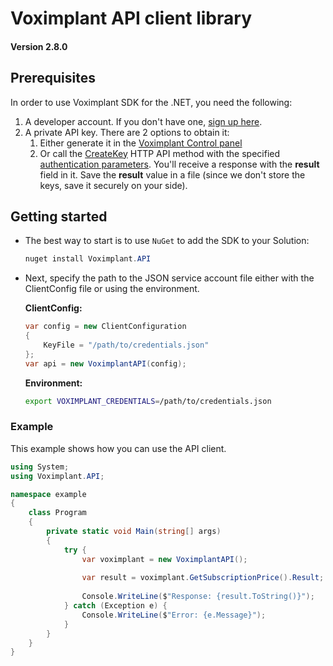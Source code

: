 # Voximplant API client library

#### Version 2.8.0

## Prerequisites

In order to use Voximplant SDK for the .NET, you need the following:

1. A developer account. If you don't have one, [sign up here](https://voximplant.com/sign-up/).
2. A private API key. There are 2 options to obtain it:
    1. Either generate it in the [Voximplant Control panel](https://manage.voximplant.com/settings/service_accounts)
    1. Or call the [CreateKey](https://voximplant.com/docs/references/httpapi/managing_role_system#createkey) HTTP API
       method with the
       specified [authentication parameters](https://voximplant.com/docs/references/httpapi/auth_parameters). You'll
       receive a response with the __result__ field in it. Save the __result__ value in a file (since we don't store the
       keys, save it securely on your side).

## Getting started

* The best way to start is to use `NuGet` to add the SDK to your Solution:

  ```powershell
  nuget install Voximplant.API
  ```

* Next, specify the path to the JSON service account file either with the ClientConfig file or using the environment.

  **ClientConfig:**
  ```csharp
  var config = new ClientConfiguration
  {
      KeyFile = "/path/to/credentials.json"
  };
  var api = new VoximplantAPI(config);
  ```

  **Environment:**
  ```bash
  export VOXIMPLANT_CREDENTIALS=/path/to/credentials.json
  ```

### Example

This example shows how you can use the API client.

```csharp
using System;
using Voximplant.API;

namespace example
{
    class Program
    {
        private static void Main(string[] args)
        {
            try {
                var voximplant = new VoximplantAPI();
                
                var result = voximplant.GetSubscriptionPrice().Result;
                
                Console.WriteLine($"Response: {result.ToString()}");
            } catch (Exception e) {
                Console.WriteLine($"Error: {e.Message}");
            }
        }
    }
}
```

